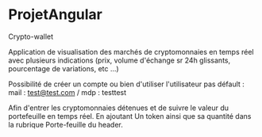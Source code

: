 # ProjetAngular
Crypto-wallet

Application de visualisation des marchés de cryptomonnaies en temps réel avec plusieurs indications (prix, volume d'échange sr 24h glissants, pourcentage de variations, etc ...)

Possibilité de créer un compte ou bien d'utiliser l'utilisateur pas défault : mail : test@test.com / mdp : testtest

Afin d'entrer les cryptomonnaies détenues et de suivre le valeur du portefeuille en temps réel. En ajoutant Un token ainsi que sa quantité dans la rubrique Porte-feuille du header.
